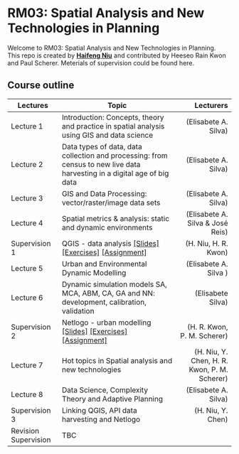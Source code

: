 # RM03: Spatial Analysis and New Technologies in Planning
Welcome to RM03: Spatial Analysis and New Technologies in Planning.  
This repo is created by [**Haifeng Niu**](https://haifengniu.com/en/) and contributed by Heeseo Rain Kwon and Paul Scherer. Meterials of supervision could be found here.  

## Course outline

|Lectures|Topic|Lecturers|
|---|---|---:|
|Lecture 1|Introduction: Concepts, theory and practice in spatial analysis using GIS and data science |(Elisabete A. Silva)|
|Lecture 2|Data types of data, data collection and processing: from census to new live data harvesting in a digital age of big data |(Elisabete A. Silva)|
|Lecture 3|GIS and Data Processing: vector/raster/image data sets |(Elisabete A. Silva)|
|Lecture 4|Spatial metrics & analysis: static and dynamic environments |(Elisabete A. Silva & José Reis) |
|Supervision 1|QGIS - data analysis [[Slides]](supervision1-slides.md) [[Exercises]](supervision1-exercises.md) [[Assignment]](supervision1-assignment_.md)|(H. Niu, H. R. Kwon)|
|Lecture 5|Urban and Environmental Dynamic Modelling |(Elisabete A. Silva )|
|Lecture 6|Dynamic simulation models SA, MCA, ABM, CA, GA and NN: development, calibration, validation |(Elisabete Silva)|
|Supervision 2|Netlogo - urban modelling [[Slides]](supervision2-slides.md) [[Exercises]](supervision2-exercises_.md) [[Assignment]](supervision2-assignment_.md)|(H. R. Kwon, P. M. Scherer)|
|Lecture 7|Hot topics in Spatial analysis and new technologies |(H. Niu, Y. Chen, H. R. Kwon, P. M. Scherer)|
|Lecture 8|Data Science, Complexity Theory and Adaptive Planning |(Elisabete A. Silva)|
|Supervision 3|Linking QGIS, API data harvesting and Netlogo|(H. Niu, Y. Chen)|
|Revision Supervision|TBC||


